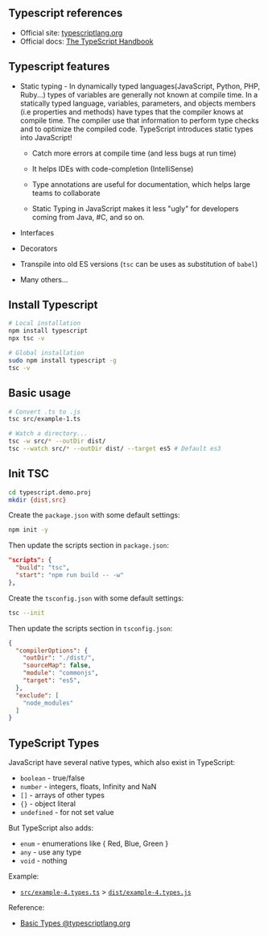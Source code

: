 ## Typescript references

* Official site: [typescriptlang.org](https://www.typescriptlang.org/)
* Official docs: [The TypeScript Handbook](https://www.typescriptlang.org/docs/handbook/intro.html)

## Typescript features

* Static typing - In dynamically typed languages(JavaScript, Python, PHP, Ruby...) types of variables are generally not known at compile time. In a statically typed language, variables, parameters, and objects members (i.e properties and methods) have types that the compiler knows at compile time. The compiler use that information to perform type checks and to optimize the compiled code. TypeScript introduces static types into JavaScript!

  * Catch more errors at compile time (and less bugs at run time)

  * It helps IDEs with code-completion (IntelliSense)

  * Type annotations are useful for documentation, which helps large teams to collaborate

  * Static Typing in JavaScript makes it less "ugly" for developers coming from Java, #C, and so on.

* Interfaces

* Decorators

* Transpile into old ES versions (`tsc` can be uses as substitution of `babel`)

* Many others...

## Install Typescript

```bash
# Local installation
npm install typescript
npx tsc -v
```

```bash
# Global installation
sudo npm install typescript -g
tsc -v
```

## Basic usage

```bash
# Convert .ts to .js
tsc src/example-1.ts
```

```bash
# Watch a directory...
tsc -w src/* --outDir dist/
tsc --watch src/* --outDir dist/ --target es5 # Default es3
```

## Init TSC

```bash
cd typescript.demo.proj
mkdir {dist,src}
```

Create the `package.json` with some default settings:

```bash
npm init -y
```

Then update the scripts section in `package.json`:

```json
"scripts": {
  "build": "tsc",
  "start": "npm run build -- -w"
},
```

Create the `tsconfig.json` with some default settings:

```bash
tsc --init
```

Then update the scripts section in `tsconfig.json`:

```json
{
  "compilerOptions": {
    "outDir": "./dist/",
    "sourceMap": false,
    "module": "commonjs",
    "target": "es5",
  },
  "exclude": [
    "node_modules"
  ]
}
```

## TypeScript Types

JavaScript have several native types, which also exist in TypeScript:

* `boolean` - true/false
* `number` - integers, floats, Infinity and NaN
* `[]` - arrays of other types
* `{}` - object literal
* `undefined` - for not set value

But TypeScript also adds:

* `enum` - enumerations like { Red, Blue, Green }
* `any` - use any type
* `void` - nothing

Example:

* [`src/example-4.types.ts`](src/example-4.types.ts) > [`dist/example-4.types.js`](dist/example-4.types.js)

Reference: 

* [Basic Types @typescriptlang.org](https://www.typescriptlang.org/docs/handbook/basic-types.html)
